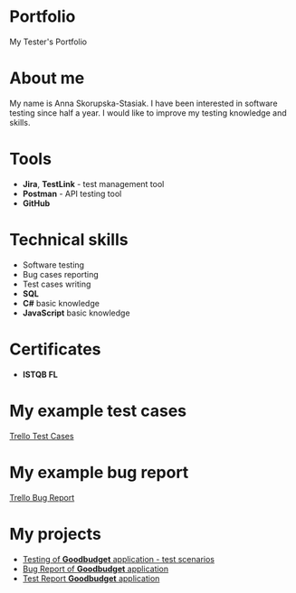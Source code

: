 # Portfolio
My Tester's Portfolio
# About me
My name is Anna Skorupska-Stasiak. I have been interested in software testing since half a year. I would like to improve my testing knowledge and skills.
# Tools
- **Jira**, **TestLink** - test management tool <br>
- **Postman** - API testing tool <br>
 - **GitHub** <br>
# Technical skills
- Software testing <br>
- Bug cases reporting <br>
- Test cases writing <br>
- **SQL** <br>
- **C#** basic knowledge <br>
- **JavaScript** basic knowledge<br>
# Certificates
- **ISTQB FL**
# My example test cases 
<a href="https://docs.google.com/document/d/1VIzjXBy_CFiPCh6so_UWZLf99QX4TjHt_mneB7qQ3S8/edit#" target="_blank">Trello Test Cases</a>
# My example bug report
<a href="https://docs.google.com/document/d/1evN93b0iZiRvwIoR51aosdQFSHqMplfdUo7KZh9mBb4/edit#heading=h.b6andpv1vzvu" target="_blank"> Trello Bug Report</a>
# My projects
- <a href="https://docs.google.com/document/d/1KW0HZXRn8ky4mbopETfCWjlnY-5H_Zd2iYSpl8qeOvs/edit#" target="_blank"> Testing of **Goodbudget** application - test scenarios </a>
- <a href="https://docs.google.com/document/d/1tachyX4Rc4LaYeHr8mTR-oe3uS_pS0GJuy1OPvRHPP8/edit#" target="_blank"> Bug Report of **Goodbudget** application </a>
- <a href="https://docs.google.com/spreadsheets/d/1HrjnUfaQ-pLHtShUi6s2DjFYeW-7aeu2Mhz_OaHchhE/edit#gid=0" target="_blank"> Test Report **Goodbudget** application
</a>
 



